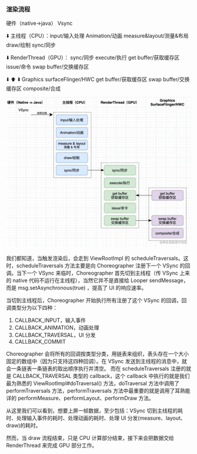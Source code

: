 ### 渲染流程

硬件（native->java） Vsync

⬇️ 主线程（CPU）：input/输入处理 Animation/动画 measure&layout/测量&布局 draw/绘制 sync/同步

⬇️ RenderThread（GPU）： sync/同步 execute/执行 get buffer/获取缓存区 issue/命令 swap buffer/交换缓存区

⬇️ ⬆️ ⬇️ Graphics surfaceFlinger/HWC get buffer/获取缓存区 swap buffer/交换缓存区 composite/合成

![渲染流程](images/render.png)

我们都知道，当触发渲染后，会走到 ViewRootImpl 的 scheduleTraversals。这时，scheduleTraversals 方法主要是向 Choreographer 注册下一个
VSync 的回调。当下一个 VSync 来临时，Choreographer 首先切到主线程（传 VSync 上来的 native 代码不运行在主线程），当然它并不是直接给 Looper
sendMessage，而是 msg.setAsynchronous(true) ，提高了 UI 的响应速率。

当切到主线程后，Choreographer 开始执行所有注册了这个 VSync 的回调，回调类型分为以下四种：

1. CALLBACK_INPUT，输入事件
2. CALLBACK_ANIMATION，动画处理
3. CALLBACK_TRAVERSAL，UI 分发
4. CALLBACK_COMMIT

Choreographer 会将所有的回调按类型分类，用链表来组织，表头存在一个大小固定的数组中（因为只支持这四种回调）。在 VSync
发送到主线程的消息中，就会一条链表一条链表的取出顺序执行并清空。 而在 scheduleTraversals 注册的就是 CALLBACK_TRAVERSAL 类型的 callback，这个
callback 中执行的就是我们最为熟悉的 ViewRootImpl#doTraversal() 方法，doTraversal 方法中调用了 performTraversals
方法，performTraversals 方法中最重要的就是调用了耳熟能详的 performMeasure、performLayout、performDraw 方法。

从这里我们可以看到，想要上屏一帧数据，至少包括：VSync 切到主线程的耗时、处理输入事件的耗时、处理动画的耗时、处理 UI 分发(measure、layout、draw)的耗时。

然而，当 draw 流程结束，只是 CPU 计算部分结束，接下来会把数据交给 RenderThread 来完成 GPU 部分工作。





